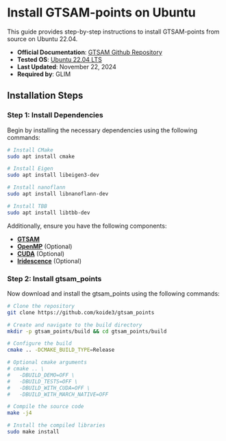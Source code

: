 # Install GTSAM-points on Ubuntu

This guide provides step-by-step instructions to install GTSAM-points from source on Ubuntu 22.04.

- **Official Documentation**: [GTSAM Github Repository](https://github.com/koide3/gtsam_points)
- **Tested OS**: [Ubuntu 22.04 LTS](https://releases.ubuntu.com/jammy)
- **Last Updated**: November 22, 2024
- **Required by**: GLIM

## Installation Steps

### Step 1: Install Dependencies

Begin by installing the necessary dependencies using the following commands:

```sh
# Install CMake
sudo apt install cmake 

# Install Eigen
sudo apt install libeigen3-dev

# Install nanoflann
sudo apt install libnanoflann-dev

# Install TBB
sudo apt install libtbb-dev
```

Additionally, ensure you have the following components:

- [**GTSAM**](/docs/install/dependencies/install_gtsam.md)
- [**OpenMP**](https://www.openmp.org) (Optional)
- [**CUDA**](https://developer.nvidia.com/cuda-toolkit) (Optional)
- [**Iridescence**](/docs/install/dependencies/install_iridescence.md) (Optional)

### Step 2: Install gtsam_points

Now download and install the gtsam_points using the following commands:

```sh
# Clone the repository
git clone https://github.com/koide3/gtsam_points

# Create and navigate to the build directory
mkdir -p gtsam_points/build && cd gtsam_points/build

# Configure the build
cmake .. -DCMAKE_BUILD_TYPE=Release

# Optional cmake arguments
# cmake .. \
#   -DBUILD_DEMO=OFF \
#   -DBUILD_TESTS=OFF \
#   -DBUILD_WITH_CUDA=OFF \
#   -DBUILD_WITH_MARCH_NATIVE=OFF

# Compile the source code
make -j4

# Install the compiled libraries
sudo make install
```